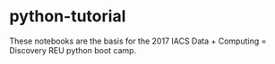 # python-tutorial

These notebooks are the basis for the 2017 IACS Data + Computing =
Discovery REU python boot camp.
